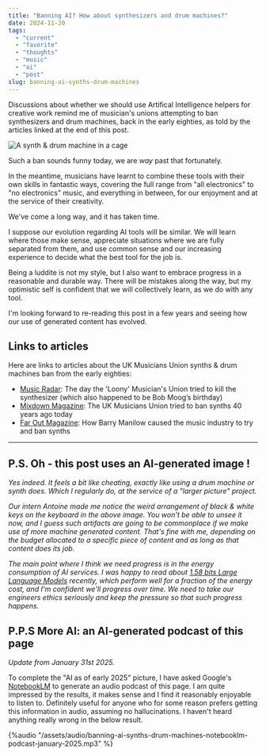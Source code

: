 ```yaml
---
title: "Banning AI? How about synthesizers and drum machines?"
date: 2024-11-20
tags: 
  - "current"
  - "favorite"
  - "thoughts"
  - "music"
  - "ai"
  - "post"
slug: banning-ai-synths-drum-machines
---
```


Discussions about whether we should use Artifical Intelligence helpers for creative work
remind me of musician's unions attempting to ban synthesizers and drum machines, back in the
early eighties, as told by the articles linked at the end of this post.

<!-- excerpt -->

![A synth & drum machine in a cage](/assets/images/firefly-a-synth-and-drum-machine-in-a-cage.webp)

Such a ban sounds funny today, we are _way_ past that fortunately. 


In the meantime, musicians have learnt to combine these tools with their own skills in fantastic ways,
covering the full range from "all electronics" to "no electronics" music, and everything in between,
for our enjoyment and at the service of their creativity.

We've come a long way, and it has taken time. 

I suppose our evolution regarding AI tools will be similar. We will learn where those make sense,
appreciate situations where we are fully separated from them, and use common sense and our
increasing experience to decide what the best tool for the job is.

Being a luddite is not my style, but I also want to embrace progress in a reasonable and durable
way. There will be mistakes along the way, but my optimistic self is confident that we will
collectively learn, as we do with any tool.

I'm looking forward to re-reading this post in a few years and
seeing how our use of generated content has evolved.

## Links to articles

Here are links to articles about the UK Musicians Union synths & drum machines ban
from the early eighties:

- [Music Radar](https://www.musicradar.com/news/the-union-passed-a-motion-to-ban-the-use-of-synths-drum-machines-and-any-electronic-devices-the-day-the-loony-musicians-union-tried-to-kill-the-synthesizer-which-also-happened-to-be-bob-moogs-birthday): The day the 'Loony' Musician's Union tried to kill the synthesizer (which also happened to be Bob Moog’s birthday)
- [Mixdown Magazine](https://mixdownmag.com.au/news/the-uk-musicians-union-tried-to-ban-synths-40-years-ago-today/): The UK Musicians Union tried to ban synths 40 years ago today
- [Far Out Magazine](https://faroutmagazine.co.uk/how-barry-manilow-caused-the-music-industry-to-try-and-ban-synths/): How Barry Manilow caused the music industry to try and ban synths

---

## P.S. Oh - this post uses an AI-generated image !

_Yes indeed. It feels a bit like cheating, exactly like using
a drum machine or synth does. Which I regularly do, at the 
service of a "larger picture" project._

_Our intern Antoine made me notice the weird arrangement of black
& white keys on the keyboard in the above image. You won't be
able to unsee it now, and I guess such artifacts are going to
be commonplace if we make use of more machine generated content.
That's fine with me, depending on the budget allocated to 
a specific piece of content and as long as that content
does its job._

_The main point where I think we need progress is in the energy
consumption of AI services. I was happy to read about 
[1.58 bits Large Language Models](https://huggingface.co/papers/2402.17764)
recently, which perform well for a fraction of the energy cost, and
I'm confident we'll progress over time. We need to take our engineers
ethics seriously and keep the pressure so that such progress happens._

## P.P.S More AI: an AI-generated podcast of this page

_Update from January 31st 2025._

To complete the "AI as of early 2025" picture, I have asked Google's [NotebookLM](https://notebooklm.google.com/) to
generate an audio podcast of this page. I am quite impressed by the
results, it makes sense and I find it reasonably enjoyable to listen to. Definitely useful for anyone who for some reason prefers getting this information in audio, assuming no hallucinations. I haven't heard
anything really wrong in the below result.

{%audio "/assets/audio/banning-ai-synths-drum-machines-notebooklm-podcast-january-2025.mp3" %}
